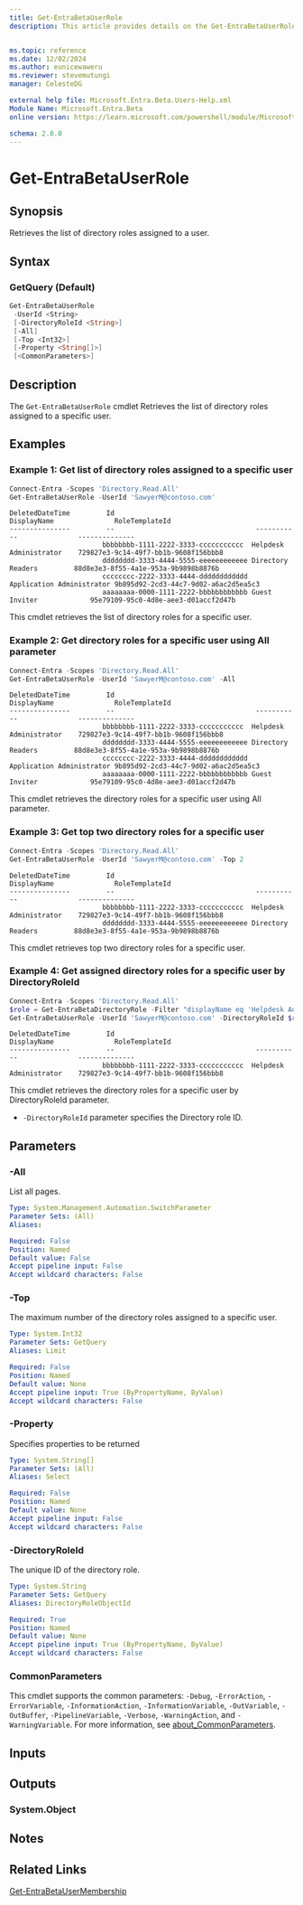 ```yaml
---
title: Get-EntraBetaUserRole
description: This article provides details on the Get-EntraBetaUserRole command.


ms.topic: reference
ms.date: 12/02/2024
ms.author: eunicewaweru
ms.reviewer: stevemutungi
manager: CelesteDG

external help file: Microsoft.Entra.Beta.Users-Help.xml
Module Name: Microsoft.Entra.Beta
online version: https://learn.microsoft.com/powershell/module/Microsoft.Entra.Beta/Get-EntraBetaUserRole

schema: 2.0.0
---
```


# Get-EntraBetaUserRole

## Synopsis

Retrieves the list of directory roles assigned to a user.

## Syntax

### GetQuery (Default)

```powershell
Get-EntraBetaUserRole
 -UserId <String>
 [-DirectoryRoleId <String>]
 [-All]
 [-Top <Int32>]
 [-Property <String[]>]
 [<CommonParameters>]
```

## Description

The `Get-EntraBetaUserRole` cmdlet Retrieves the list of directory roles assigned to a specific user.

## Examples

### Example 1: Get list of directory roles assigned to a specific user

```powershell
Connect-Entra -Scopes 'Directory.Read.All'
Get-EntraBetaUserRole -UserId 'SawyerM@contoso.com'
```

```Output
DeletedDateTime         Id                                   DisplayName               RoleTemplateId
---------------         --                                   -----------               --------------
                       bbbbbbbb-1111-2222-3333-ccccccccccc  Helpdesk Administrator    729827e3-9c14-49f7-bb1b-9608f156bbb8
                       dddddddd-3333-4444-5555-eeeeeeeeeeee Directory Readers         88d8e3e3-8f55-4a1e-953a-9b9898b8876b
                       cccccccc-2222-3333-4444-dddddddddddd Application Administrator 9b895d92-2cd3-44c7-9d02-a6ac2d5ea5c3
                       aaaaaaaa-0000-1111-2222-bbbbbbbbbbbb Guest Inviter             95e79109-95c0-4d8e-aee3-d01accf2d47b  
```

This cmdlet retrieves the list of directory roles for a specific user.  

### Example 2: Get directory roles for a specific user using All parameter

```powershell
Connect-Entra -Scopes 'Directory.Read.All'
Get-EntraBetaUserRole -UserId 'SawyerM@contoso.com' -All
```

```Output
DeletedDateTime         Id                                   DisplayName               RoleTemplateId
---------------         --                                   -----------               --------------
                       bbbbbbbb-1111-2222-3333-ccccccccccc  Helpdesk Administrator    729827e3-9c14-49f7-bb1b-9608f156bbb8
                       dddddddd-3333-4444-5555-eeeeeeeeeeee Directory Readers         88d8e3e3-8f55-4a1e-953a-9b9898b8876b
                       cccccccc-2222-3333-4444-dddddddddddd Application Administrator 9b895d92-2cd3-44c7-9d02-a6ac2d5ea5c3
                       aaaaaaaa-0000-1111-2222-bbbbbbbbbbbb Guest Inviter             95e79109-95c0-4d8e-aee3-d01accf2d47b
```

This cmdlet retrieves the directory roles for a specific user using All parameter.  

### Example 3: Get top two directory roles for a specific user

```powershell
Connect-Entra -Scopes 'Directory.Read.All'
Get-EntraBetaUserRole -UserId 'SawyerM@contoso.com' -Top 2
```

```Output
DeletedDateTime         Id                                   DisplayName               RoleTemplateId
---------------         --                                   -----------               --------------
                       bbbbbbbb-1111-2222-3333-ccccccccccc  Helpdesk Administrator    729827e3-9c14-49f7-bb1b-9608f156bbb8
                       dddddddd-3333-4444-5555-eeeeeeeeeeee Directory Readers         88d8e3e3-8f55-4a1e-953a-9b9898b8876b  
```

This cmdlet retrieves top two directory roles for a specific user.

### Example 4: Get assigned directory roles for a specific user by DirectoryRoleId

```powershell
Connect-Entra -Scopes 'Directory.Read.All'
$role = Get-EntraBetaDirectoryRole -Filter "displayName eq 'Helpdesk Administrator'"
Get-EntraBetaUserRole -UserId 'SawyerM@contoso.com' -DirectoryRoleId $role.Id
```

```Output
DeletedDateTime         Id                                   DisplayName               RoleTemplateId
---------------         --                                   -----------               --------------
                       bbbbbbbb-1111-2222-3333-ccccccccccc  Helpdesk Administrator    729827e3-9c14-49f7-bb1b-9608f156bbb8
```

This cmdlet retrieves the directory roles for a specific user by DirectoryRoleId parameter.

- `-DirectoryRoleId` parameter specifies the Directory role ID.

## Parameters

### -All

List all pages.

```yaml
Type: System.Management.Automation.SwitchParameter
Parameter Sets: (All)
Aliases:

Required: False
Position: Named
Default value: False
Accept pipeline input: False
Accept wildcard characters: False
```

### -Top

The maximum number of the directory roles assigned to a specific user.

```yaml
Type: System.Int32
Parameter Sets: GetQuery
Aliases: Limit

Required: False
Position: Named
Default value: None
Accept pipeline input: True (ByPropertyName, ByValue)
Accept wildcard characters: False
```

### -Property

Specifies properties to be returned

```yaml
Type: System.String[]
Parameter Sets: (All)
Aliases: Select

Required: False
Position: Named
Default value: None
Accept pipeline input: False
Accept wildcard characters: False
```

### -DirectoryRoleId

The unique ID of the directory role.

```yaml
Type: System.String
Parameter Sets: GetQuery
Aliases: DirectoryRoleObjectId

Required: True
Position: Named
Default value: None
Accept pipeline input: True (ByPropertyName, ByValue)
Accept wildcard characters: False
```

### CommonParameters

This cmdlet supports the common parameters: `-Debug`, `-ErrorAction`, `-ErrorVariable`, `-InformationAction`, `-InformationVariable`, `-OutVariable`, `-OutBuffer`, `-PipelineVariable`, `-Verbose`, `-WarningAction`, and `-WarningVariable`. For more information, see [about_CommonParameters](https://go.microsoft.com/fwlink/?LinkID=113216).

## Inputs

## Outputs

### System.Object

## Notes

## Related Links

[Get-EntraBetaUserMembership](Get-EntraBetaUserMembership.md)
